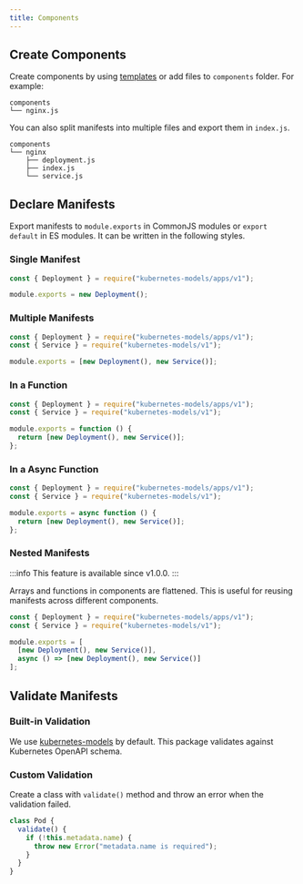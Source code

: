 ```yaml
---
title: Components
---
```


## Create Components

Create components by using [templates](templates.md) or add files to `components` folder. For example:

```shell
components
└── nginx.js
```

You can also split manifests into multiple files and export them in `index.js`.

```shell
components
└── nginx
    ├── deployment.js
    ├── index.js
    └── service.js
```

## Declare Manifests

Export manifests to `module.exports` in CommonJS modules or `export default` in ES modules. It can be written in the following styles.

### Single Manifest

```js
const { Deployment } = require("kubernetes-models/apps/v1");

module.exports = new Deployment();
```

### Multiple Manifests

```js
const { Deployment } = require("kubernetes-models/apps/v1");
const { Service } = require("kubernetes-models/v1");

module.exports = [new Deployment(), new Service()];
```

### In a Function

```js
const { Deployment } = require("kubernetes-models/apps/v1");
const { Service } = require("kubernetes-models/v1");

module.exports = function () {
  return [new Deployment(), new Service()];
};
```

### In a Async Function

```js
const { Deployment } = require("kubernetes-models/apps/v1");
const { Service } = require("kubernetes-models/v1");

module.exports = async function () {
  return [new Deployment(), new Service()];
};
```

### Nested Manifests

:::info
This feature is available since v1.0.0.
:::

Arrays and functions in components are flattened. This is useful for reusing manifests across different components.

```js
const { Deployment } = require("kubernetes-models/apps/v1");
const { Service } = require("kubernetes-models/v1");

module.exports = [
  [new Deployment(), new Service()],
  async () => [new Deployment(), new Service()]
];
```

## Validate Manifests

### Built-in Validation

We use [kubernetes-models](https://github.com/tommy351/kubernetes-models-ts) by default. This package validates against Kubernetes OpenAPI schema.

### Custom Validation

Create a class with `validate()` method and throw an error when the validation failed.

```js
class Pod {
  validate() {
    if (!this.metadata.name) {
      throw new Error("metadata.name is required");
    }
  }
}
```
